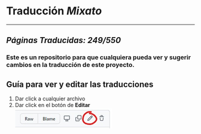 # Traducción _Mixato_

---
## _Páginas Traducidas: **249/550**_


### Este es un repositorio para que cualquiera pueda ver y sugerir cambios en la traducción de este proyecto.

## Guía para ver y editar las traducciones

1. Dar click a cualquier archivo
2. Dar click en el botón de **Editar**  
   ![screenshot](screenshots/screenshot1.jpg)
